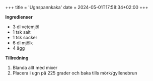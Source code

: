 +++
title = 'Ugnspannkaka'
date = 2024-05-01T17:58:34+02:00
+++

**Ingredienser**

- 3 dl vetemjöl
- 1 tsk salt
- 1 tsk socker
- 6 dl mjölk
- 4 ägg

**Tillredning**

1. Blanda allt med mixer
2. Placera i ugn på 225 grader och baka tills mörk/gyllenebrun

